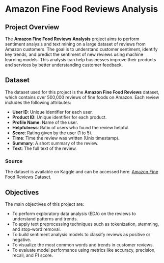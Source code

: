 # Amazon Fine Food Reviews Analysis

## Project Overview
The **Amazon Fine Food Reviews Analysis** project aims to perform sentiment analysis and text mining on a large dataset of reviews from Amazon customers. The goal is to understand customer sentiment, identify key trends, and predict the sentiment of new reviews using machine learning models. This analysis can help businesses improve their products and services by better understanding customer feedback.

## Dataset
The dataset used for this project is the **Amazon Fine Food Reviews** dataset, which contains over 500,000 reviews of fine foods on Amazon. Each review includes the following attributes:
- **User ID**: Unique identifier for each user.
- **Product ID**: Unique identifier for each product.
- **Profile Name**: Name of the user.
- **Helpfulness**: Ratio of users who found the review helpful.
- **Score**: Rating given by the user (1 to 5).
- **Time**: Time the review was written (Unix timestamp).
- **Summary**: A short summary of the review.
- **Text**: The full text of the review.

### Source
The dataset is available on Kaggle and can be accessed here: [Amazon Fine Food Reviews Dataset](https://www.kaggle.com/snap/amazon-fine-food-reviews).

## Objectives
The main objectives of this project are:
- To perform exploratory data analysis (EDA) on the reviews to understand patterns and trends.
- To apply text preprocessing techniques such as tokenization, stemming, and stop-word removal.
- To build sentiment analysis models to classify reviews as positive or negative.
- To visualize the most common words and trends in customer reviews.
- To evaluate model performance using metrics like accuracy, precision, recall, and F1 score.


